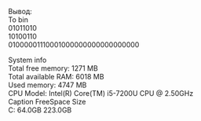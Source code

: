 Вывод:
<br/>
To bin
<br/>
01011010
<br/>
10100110
<br/>
01000001110001000000000000000000
<br/>

System info
<br/>
Total free memory: 1271 MB
<br/>
Total available RAM: 6018 MB
<br/>
Used memory: 4747 MB
<br/>
CPU Model: Intel(R) Core(TM) i5-7200U CPU @ 2.50GHz
<br/>
Caption  FreeSpace  Size
<br/>
C:          64.0GB   223.0GB
